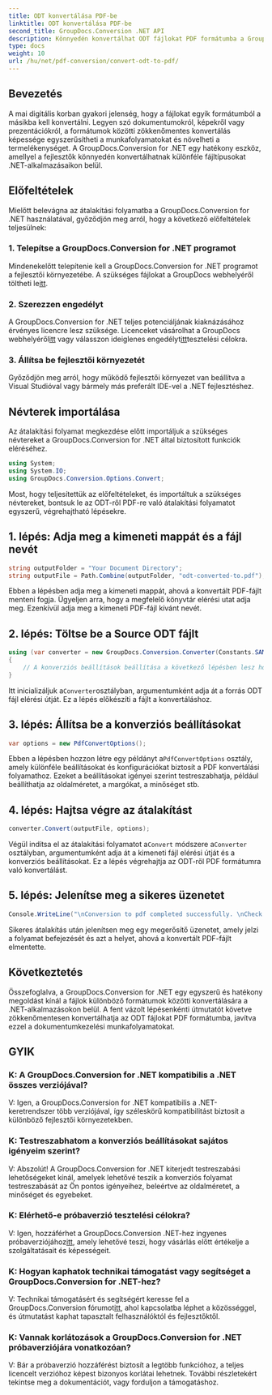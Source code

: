 ```yaml
---
title: ODT konvertálása PDF-be
linktitle: ODT konvertálása PDF-be
second_title: GroupDocs.Conversion .NET API
description: Könnyedén konvertálhat ODT fájlokat PDF formátumba a GroupDocs.Conversion for .NET segítségével. Egyszerűsítse dokumentumkezelési munkafolyamatait.
type: docs
weight: 10
url: /hu/net/pdf-conversion/convert-odt-to-pdf/
---
```

## Bevezetés
A mai digitális korban gyakori jelenség, hogy a fájlokat egyik formátumból a másikba kell konvertálni. Legyen szó dokumentumokról, képekről vagy prezentációkról, a formátumok közötti zökkenőmentes konvertálás képessége egyszerűsítheti a munkafolyamatokat és növelheti a termelékenységet. A GroupDocs.Conversion for .NET egy hatékony eszköz, amellyel a fejlesztők könnyedén konvertálhatnak különféle fájltípusokat .NET-alkalmazásaikon belül.
## Előfeltételek
Mielőtt belevágna az átalakítási folyamatba a GroupDocs.Conversion for .NET használatával, győződjön meg arról, hogy a következő előfeltételek teljesülnek:
### 1. Telepítse a GroupDocs.Conversion for .NET programot
Mindenekelőtt telepítenie kell a GroupDocs.Conversion for .NET programot a fejlesztői környezetébe. A szükséges fájlokat a GroupDocs webhelyéről töltheti le[itt](https://releases.groupdocs.com/conversion/net/).
### 2. Szerezzen engedélyt
 A GroupDocs.Conversion for .NET teljes potenciáljának kiaknázásához érvényes licencre lesz szüksége. Licenceket vásárolhat a GroupDocs webhelyéről[itt](https://purchase.groupdocs.com/buy) vagy válasszon ideiglenes engedélyt[itt](https://purchase.groupdocs.com/temporary-license/)tesztelési célokra.
### 3. Állítsa be fejlesztői környezetét
Győződjön meg arról, hogy működő fejlesztői környezet van beállítva a Visual Studióval vagy bármely más preferált IDE-vel a .NET fejlesztéshez.

## Névterek importálása
Az átalakítási folyamat megkezdése előtt importáljuk a szükséges névtereket a GroupDocs.Conversion for .NET által biztosított funkciók eléréséhez.
```csharp
using System;
using System.IO;
using GroupDocs.Conversion.Options.Convert;
```

Most, hogy teljesítettük az előfeltételeket, és importáltuk a szükséges névtereket, bontsuk le az ODT-ről PDF-re való átalakítási folyamatot egyszerű, végrehajtható lépésekre.
## 1. lépés: Adja meg a kimeneti mappát és a fájl nevét
```csharp
string outputFolder = "Your Document Directory";
string outputFile = Path.Combine(outputFolder, "odt-converted-to.pdf");
```
Ebben a lépésben adja meg a kimeneti mappát, ahová a konvertált PDF-fájlt menteni fogja. Ügyeljen arra, hogy a megfelelő könyvtár elérési utat adja meg. Ezenkívül adja meg a kimeneti PDF-fájl kívánt nevét.
## 2. lépés: Töltse be a Source ODT fájlt
```csharp
using (var converter = new GroupDocs.Conversion.Converter(Constants.SAMPLE_ODT))
{
    // A konverziós beállítások beállítása a következő lépésben lesz hozzáadva.
}
```
 Itt inicializáljuk a`Converter`osztályban, argumentumként adja át a forrás ODT fájl elérési útját. Ez a lépés előkészíti a fájlt a konvertáláshoz.
## 3. lépés: Állítsa be a konverziós beállításokat
```csharp
var options = new PdfConvertOptions();
```
 Ebben a lépésben hozzon létre egy példányt a`PdfConvertOptions` osztály, amely különféle beállításokat és konfigurációkat biztosít a PDF konvertálási folyamathoz. Ezeket a beállításokat igényei szerint testreszabhatja, például beállíthatja az oldalméretet, a margókat, a minőséget stb.
## 4. lépés: Hajtsa végre az átalakítást
```csharp
converter.Convert(outputFile, options);
```
 Végül indítsa el az átalakítási folyamatot a`Convert` módszere a`Converter` osztályban, argumentumként adja át a kimeneti fájl elérési útját és a konverziós beállításokat. Ez a lépés végrehajtja az ODT-ről PDF formátumra való konvertálást.
## 5. lépés: Jelenítse meg a sikeres üzenetet
```csharp
Console.WriteLine("\nConversion to pdf completed successfully. \nCheck output in {0}", outputFolder);
```
Sikeres átalakítás után jelenítsen meg egy megerősítő üzenetet, amely jelzi a folyamat befejezését és azt a helyet, ahová a konvertált PDF-fájlt elmentette.

## Következtetés
Összefoglalva, a GroupDocs.Conversion for .NET egy egyszerű és hatékony megoldást kínál a fájlok különböző formátumok közötti konvertálására a .NET-alkalmazásokon belül. A fent vázolt lépésenkénti útmutatót követve zökkenőmentesen konvertálhatja az ODT fájlokat PDF formátumba, javítva ezzel a dokumentumkezelési munkafolyamatokat.
## GYIK
### K: A GroupDocs.Conversion for .NET kompatibilis a .NET összes verziójával?
V: Igen, a GroupDocs.Conversion for .NET kompatibilis a .NET-keretrendszer több verziójával, így széleskörű kompatibilitást biztosít a különböző fejlesztői környezetekben.
### K: Testreszabhatom a konverziós beállításokat sajátos igényeim szerint?
V: Abszolút! A GroupDocs.Conversion for .NET kiterjedt testreszabási lehetőségeket kínál, amelyek lehetővé teszik a konverziós folyamat testreszabását az Ön pontos igényeihez, beleértve az oldalméretet, a minőséget és egyebeket.
### K: Elérhető-e próbaverzió tesztelési célokra?
 V: Igen, hozzáférhet a GroupDocs.Conversion .NET-hez ingyenes próbaverziójához[itt](https://releases.groupdocs.com/), amely lehetővé teszi, hogy vásárlás előtt értékelje a szolgáltatásait és képességeit.
### K: Hogyan kaphatok technikai támogatást vagy segítséget a GroupDocs.Conversion for .NET-hez?
 V: Technikai támogatásért és segítségért keresse fel a GroupDocs.Conversion fórumot[itt](https://forum.groupdocs.com/c/conversion/11), ahol kapcsolatba léphet a közösséggel, és útmutatást kaphat tapasztalt felhasználóktól és fejlesztőktől.
### K: Vannak korlátozások a GroupDocs.Conversion for .NET próbaverziójára vonatkozóan?
V: Bár a próbaverzió hozzáférést biztosít a legtöbb funkcióhoz, a teljes licencelt verzióhoz képest bizonyos korlátai lehetnek. További részletekért tekintse meg a dokumentációt, vagy forduljon a támogatáshoz.